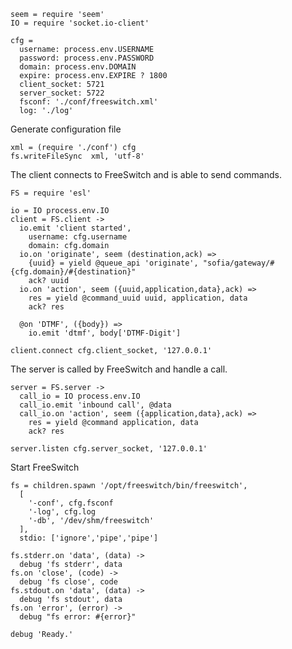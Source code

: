     seem = require 'seem'
    IO = require 'socket.io-client'

    cfg =
      username: process.env.USERNAME
      password: process.env.PASSWORD
      domain: process.env.DOMAIN
      expire: process.env.EXPIRE ? 1800
      client_socket: 5721
      server_socket: 5722
      fsconf: './conf/freeswitch.xml'
      log: './log'

Generate configuration file

    xml = (require './conf') cfg
    fs.writeFileSync  xml, 'utf-8'

The client connects to FreeSwitch and is able to send commands.

    FS = require 'esl'

    io = IO process.env.IO
    client = FS.client ->
      io.emit 'client started',
        username: cfg.username
        domain: cfg.domain
      io.on 'originate', seem (destination,ack) =>
        {uuid} = yield @queue_api 'originate', "sofia/gateway/#{cfg.domain}/#{destination}"
        ack? uuid
      io.on 'action', seem ({uuid,application,data},ack) =>
        res = yield @command_uuid uuid, application, data
        ack? res

      @on 'DTMF', ({body}) =>
        io.emit 'dtmf', body['DTMF-Digit']

    client.connect cfg.client_socket, '127.0.0.1'

The server is called by FreeSwitch and handle a call.

    server = FS.server ->
      call_io = IO process.env.IO
      call_io.emit 'inbound call', @data
      call_io.on 'action', seem ({application,data},ack) =>
        res = yield @command application, data
        ack? res

    server.listen cfg.server_socket, '127.0.0.1'

Start FreeSwitch

    fs = children.spawn '/opt/freeswitch/bin/freeswitch',
      [
        '-conf', cfg.fsconf
        '-log', cfg.log
        '-db', '/dev/shm/freeswitch'
      ],
      stdio: ['ignore','pipe','pipe']

    fs.stderr.on 'data', (data) ->
      debug 'fs stderr', data
    fs.on 'close', (code) ->
      debug 'fs close', code
    fs.stdout.on 'data', (data) ->
      debug 'fs stdout', data
    fs.on 'error', (error) ->
      debug "fs error: #{error}"

    debug 'Ready.'
